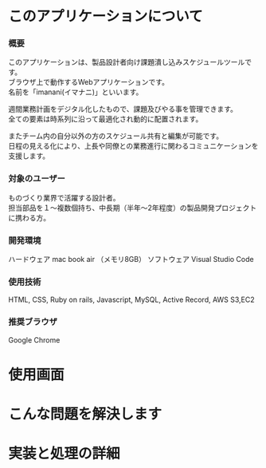 # このアプリケーションについて
### 概要
このアプリケーションは、製品設計者向け課題潰し込みスケジュールツールです。<br>
ブラウザ上で動作するWebアプリケーションです。<br>
名前を「imanani(イマナニ)」といいます。<br>

週間業務計画をデジタル化したもので、課題及びやる事を管理できます。<br>
全ての要素は時系列に沿って最適化され動的に配置されます。<br>

またチーム内の自分以外の方のスケジュール共有と編集が可能です。<br>
日程の見える化により、上長や同僚との業務進行に関わるコミュニケーションを支援します。<br>

### 対象のユーザー
ものづくり業界で活躍する設計者。<br>
担当部品を１〜複数個持ち、中長期（半年〜2年程度）の製品開発プロジェクトに携わる方。<br>

### 開発環境
ハードウェア
mac book air （メモリ8GB）
ソフトウェア
Visual Studio Code

### 使用技術
HTML, CSS, Ruby on rails, Javascript, MySQL, Active Record, AWS S3,EC2

### 推奨ブラウザ
Google Chrome

# 使用画面

# こんな問題を解決します

# 実装と処理の詳細

